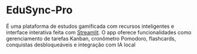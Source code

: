 # EduSync-Pro
É uma plataforma de estudos gamificada com recursos inteligentes e interface interativa feita com [Streamlit](https://streamlit.io). O app oferece funcionalidades como gerenciamento de tarefas Kanban, cronômetro Pomodoro, flashcards, conquistas desbloqueáveis e integração com IA local
